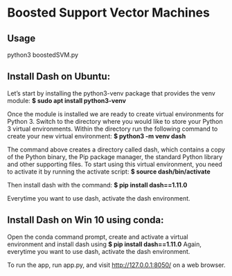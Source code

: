 # Boosted Support Vector Machines
## Usage
python3 boostedSVM.py


## Install Dash on Ubuntu: 
  
Let’s start by installing the python3-venv package that provides the venv module: **$ sudo apt install python3-venv**

Once the module is installed we are ready to create virtual environments for Python 3. Switch to the directory where you would like to store your Python 3 virtual environments. Within the directory run the following command to create your new virtual environment: **$ python3 -m venv dash**

The command above creates a directory called dash, which contains a copy of the Python binary, the Pip package manager, the standard Python library and other supporting files. To start using this virtual environment, you need to activate it by running the activate script: **$ source dash/bin/activate**

Then install dash with the command: **$ pip install dash==1.11.0**

Everytime you want to use dash, activate the dash environment.

## Install Dash on Win 10 using conda: 

Open the conda command prompt, create and activate a virtual environment and install dash using **$ pip install dash==1.11.0** Again, everytime you want to use dash, activate the dash environment.

To run the app, run app.py, and visit http://127.0.0.1:8050/ on a web browser.
